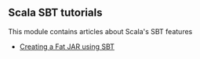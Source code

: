 ## Scala SBT tutorials

This module contains articles about Scala's SBT features 

- [Creating a Fat JAR using SBT](https://www.baeldung.com/scala/creating-a-fat-jar-using-sbt/)
